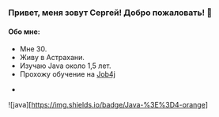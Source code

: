 ### Привет, меня зовут Сергей! Добро пожаловать! 👋

#### Обо мне:
* Мне 30.
* Живу в Астрахани.
* Изучаю Java около 1,5 лет.
* Прохожу обучение на [Job4j](https://job4j.ru/)

-
![java][https://img.shields.io/badge/Java-%3E%3D4-orange]
<!--
**smorozov30/smorozov30** is a ✨ _special_ ✨ repository because its `README.md` (this file) appears on your GitHub profile.

Here are some ideas to get you started:

- 🔭 I’m currently working on ...
- 🌱 I’m currently learning ...
- 👯 I’m looking to collaborate on ...
- 🤔 I’m looking for help with ...
- 💬 Ask me about ...
- 📫 How to reach me: ...
- 😄 Pronouns: ...
- ⚡ Fun fact: ...
-->
